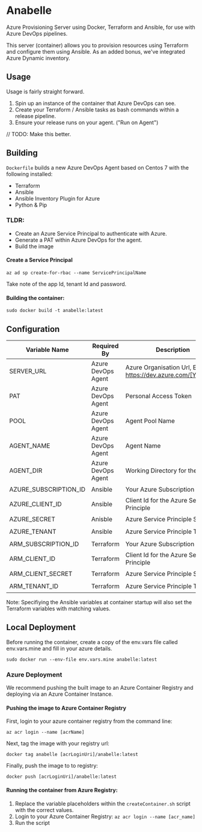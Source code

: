 # Anabelle
Azure Provisioning Server using Docker, Terraform and Ansible, for use with Azure DevOps pipelines.

This server (container) allows you to provision resources using Terraform and configure them using Ansible.
As an added bonus, we've integrated Azure Dynamic inventory.

## Usage

Usage is fairly straight forward.

 1. Spin up an instance of the container that Azure DevOps can see.
 2. Create your Terraform / Ansible tasks as bash commands within a release pipeline.
 3. Ensure your release runs on your agent. ("Run on Agent")

 // TODO: Make this better.  

## Building

`Dockerfile` builds a new Azure DevOps Agent based on Centos 7 with the following installed:

- Terraform
- Ansible
- Ansible Inventory Plugin for Azure
- Python & Pip

### TLDR:

 - Create an Azure Service Principal to authenticate with Azure.
 - Generate a PAT within Azure DevOps for the agent.
 - Build the image

#### Create a Service Principal
`az ad sp create-for-rbac --name ServicePrincipalName`

Take note of the app Id, tenant Id and password.

#### Building the container:

`sudo docker build -t anabelle:latest`

## Configuration

| Variable Name  | Required By | Description  | Startup  | Runtime  |
|---|---|---|---|---|
| SERVER_URL  | Azure DevOps Agent  | Azure Organisation Url, E.G: https://dev.azure.com/[YourOrg]/  | :heavy_check_mark:  | :x:  |
| PAT  | Azure DevOps Agent  | Personal Access Token  | :heavy_check_mark:  | :x:   |
| POOL  | Azure DevOps Agent  | Agent Pool Name  | :heavy_check_mark:  | :x:  |
| AGENT_NAME  | Azure DevOps Agent  | Agent Name  | :heavy_check_mark:  | :x:  |
| AGENT_DIR  | Azure DevOps Agent  | Working Directory for the Agent   | :heavy_check_mark:  | :x:  |
| AZURE_SUBSCRIPTION_ID  | Ansible  | Your Azure Subscription Id  | :heavy_check_mark:  |:heavy_check_mark: |
| AZURE_CLIENT_ID  | Ansible  | Client Id for the Azure Service Principle   | :heavy_check_mark:  |:heavy_check_mark: |
| AZURE_SECRET  | Anisble  | Azure Service Principle Secret    | :heavy_check_mark:  |:heavy_check_mark: |
| AZURE_TENANT  | Ansible  | Azure Service Principle Tenant Id    | :heavy_check_mark:  |:heavy_check_mark: |
| ARM_SUBSCRIPTION_ID  | Terraform  | Your Azure Subscription Id   | :heavy_check_mark:  |:heavy_check_mark: |
| ARM_CLIENT_ID  | Terraform  | Client Id for the Azure Service Principle  | :heavy_check_mark:  |:heavy_check_mark: |
| ARM_CLIENT_SECRET  | Terraform  | Azure Service Principle Secret  | :heavy_check_mark:  |:heavy_check_mark: |
| ARM_TENANT_ID  | Terraform  | Azure Service Principle Tenant Id | :heavy_check_mark:  |:heavy_check_mark: |

Note: Specifiying the Ansible variables at container startup will also set the Terraform variables with matching values.

## Local Deployment

Before running the container, create a copy of the env.vars file called env.vars.mine and fill in your azure details.

`sudo docker run --env-file env.vars.mine anabelle:latest`

### Azure Deployment

We recommend pushing the built image to an Azure Container Registry and deploying via an Azure Container Instance.

#### Pushing the image to Azure Container Registry

First, login to your azure container registry from the command line:

`az acr login --name [acrName]`

Next, tag the image with your registry url:

`docker tag anabelle [acrLoginUri]/anabelle:latest`

Finally, push the image to to registry:

`docker push [acrLoginUri]/anabelle:latest`


#### Running the container from Azure Registry:

1. Replace the variable placeholders within the `createContainer.sh` script with the correct values.
2. Login to your Azure Container Registry: `az acr login --name [acr_name]`
3. Run the script